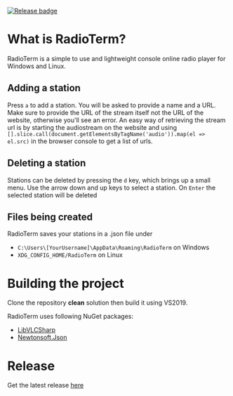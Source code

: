 [![Release badge](https://img.shields.io/badge/release-latest-brightgreen.svg)](https://github.com/schgab/RadioTerm/releases/latest)
# What is RadioTerm?

RadioTerm is a simple to use and lightweight console online radio player for Windows and Linux.

## Adding a station

Press `a` to add a station. You will be asked to provide a name and a URL. Make sure to provide the URL of the stream itself not the URL of the website, otherwise you'll see an error.
An easy way of retrieving the stream url is by starting the audiostream on the website and using `[].slice.call(document.getElementsByTagName('audio')).map(el => el.src)` in the browser console to get a list of urls.

## Deleting a station

Stations can be deleted by pressing the `d` key, which brings up a small menu. Use the arrow down and up keys to select a station. On `Enter` the selected station will be deleted

## Files being created

RadioTerm saves your stations in a .json file under
- `C:\Users\[YourUsername]\AppData\Roaming\RadioTerm` on Windows
- `XDG_CONFIG_HOME/RadioTerm` on Linux 

# Building the project

Clone the repository <b>clean</b> solution then build it using VS2019.

RadioTerm uses following NuGet packages:
- [LibVLCSharp](https://github.com/videolan/libvlcsharp)
- [Newtonsoft.Json](https://github.com/JamesNK/Newtonsoft.Json)

# Release

Get the latest release [here](https://github.com/schgab/RadioTerm/releases/latest)
